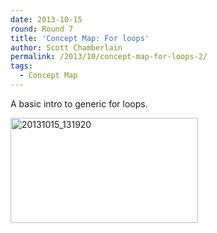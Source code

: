 ```yaml
---
date: 2013-10-15
round: Round 7
title: 'Concept Map: For loops'
author: Scott Chamberlain
permalink: /2013/10/concept-map-for-loops-2/
tags:
  - Concept Map
---
```

A basic intro to generic for loops.

[<img class="alignnone size-medium wp-image-4762" alt="20131015_131920" src="/training-course/uploads/2013/10/20131015_131920-300x168.jpg" width="300" height="168" />][1]

 [1]: /training-course/uploads/2013/10/20131015_131920.jpg
